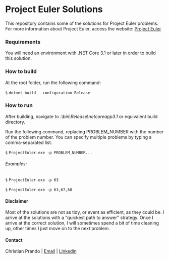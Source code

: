 # Project Euler Solutions
This repository contains some of the solutions for Project Euler problems.
For more information about Project Euler, access the website: [Project Euler](https://projecteuler.net/)

### Requirements
You will need an environment with .NET Core 3.1 or later in order to build this solution.

### How to build
At the root folder, run the following command:

```$```
```dotnet build --configuration Release```

### How to run
After building, navigate to *.\bin\Release\netcoreapp3.1* or equivalent build directory.

Run the following command, replacing PROBLEM_NUMBER with the number of the problem number.
You can specify multiple problems by typing a comma-separated list.

```$```
```ProjectEuler.exe -p PROBLEM_NUMBER...```

###### Examples:

```$```
```ProjectEuler.exe -p 63```

```$```
```ProjectEuler.exe -p 63,67,68```

#### Disclaimer
Most of the solutions are not as tidy, or event as efficient, as they could be. I arrive at the solutions with a "quickest path to answer" strategy.
Once I arrive at the correct solution, I will sometimes spend a bit of time cleaning up, other times I just move on to the next problem.

#### Contact
Christian Prando | [Email](mailto:christianprando@hotmail.com) | [Linkedin](https://www.linkedin.com/in/cprando/)
